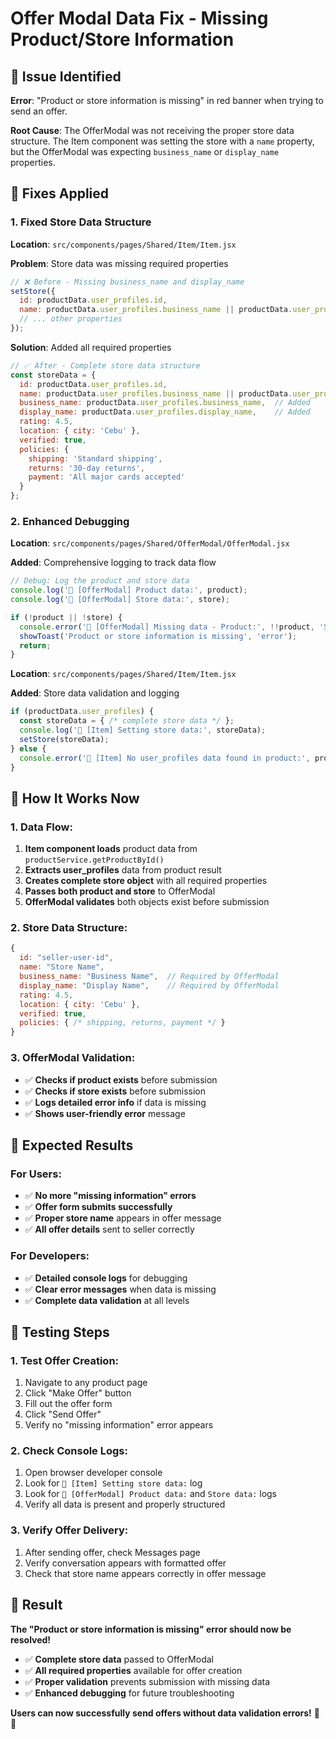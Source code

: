 # Offer Modal Data Fix - Missing Product/Store Information

## 🐛 Issue Identified

**Error**: "Product or store information is missing" in red banner when trying to send an offer.

**Root Cause**: The OfferModal was not receiving the proper store data structure. The Item component was setting the store with a `name` property, but the OfferModal was expecting `business_name` or `display_name` properties.

## 🔧 Fixes Applied

### **1. Fixed Store Data Structure**
**Location**: `src/components/pages/Shared/Item/Item.jsx`

**Problem**: Store data was missing required properties
```javascript
// ❌ Before - Missing business_name and display_name
setStore({
  id: productData.user_profiles.id,
  name: productData.user_profiles.business_name || productData.user_profiles.display_name,
  // ... other properties
});
```

**Solution**: Added all required properties
```javascript
// ✅ After - Complete store data structure
const storeData = {
  id: productData.user_profiles.id,
  name: productData.user_profiles.business_name || productData.user_profiles.display_name,
  business_name: productData.user_profiles.business_name,  // Added
  display_name: productData.user_profiles.display_name,    // Added
  rating: 4.5,
  location: { city: 'Cebu' },
  verified: true,
  policies: {
    shipping: 'Standard shipping',
    returns: '30-day returns',
    payment: 'All major cards accepted'
  }
};
```

### **2. Enhanced Debugging**
**Location**: `src/components/pages/Shared/OfferModal/OfferModal.jsx`

**Added**: Comprehensive logging to track data flow
```javascript
// Debug: Log the product and store data
console.log('🔄 [OfferModal] Product data:', product);
console.log('🔄 [OfferModal] Store data:', store);

if (!product || !store) {
  console.error('🔄 [OfferModal] Missing data - Product:', !!product, 'Store:', !!store);
  showToast('Product or store information is missing', 'error');
  return;
}
```

**Location**: `src/components/pages/Shared/Item/Item.jsx`

**Added**: Store data validation and logging
```javascript
if (productData.user_profiles) {
  const storeData = { /* complete store data */ };
  console.log('🔄 [Item] Setting store data:', storeData);
  setStore(storeData);
} else {
  console.error('🔄 [Item] No user_profiles data found in product:', productData);
}
```

## 🎯 How It Works Now

### **1. Data Flow**:
1. **Item component loads** product data from `productService.getProductById()`
2. **Extracts user_profiles** data from product result
3. **Creates complete store object** with all required properties
4. **Passes both product and store** to OfferModal
5. **OfferModal validates** both objects exist before submission

### **2. Store Data Structure**:
```javascript
{
  id: "seller-user-id",
  name: "Store Name",
  business_name: "Business Name",  // Required by OfferModal
  display_name: "Display Name",    // Required by OfferModal
  rating: 4.5,
  location: { city: 'Cebu' },
  verified: true,
  policies: { /* shipping, returns, payment */ }
}
```

### **3. OfferModal Validation**:
- ✅ **Checks if product exists** before submission
- ✅ **Checks if store exists** before submission
- ✅ **Logs detailed error info** if data is missing
- ✅ **Shows user-friendly error** message

## 🚀 Expected Results

### **For Users**:
- ✅ **No more "missing information" errors**
- ✅ **Offer form submits successfully**
- ✅ **Proper store name** appears in offer message
- ✅ **All offer details** sent to seller correctly

### **For Developers**:
- ✅ **Detailed console logs** for debugging
- ✅ **Clear error messages** when data is missing
- ✅ **Complete data validation** at all levels

## 🧪 Testing Steps

### **1. Test Offer Creation**:
1. Navigate to any product page
2. Click "Make Offer" button
3. Fill out the offer form
4. Click "Send Offer"
5. Verify no "missing information" error appears

### **2. Check Console Logs**:
1. Open browser developer console
2. Look for `🔄 [Item] Setting store data:` log
3. Look for `🔄 [OfferModal] Product data:` and `Store data:` logs
4. Verify all data is present and properly structured

### **3. Verify Offer Delivery**:
1. After sending offer, check Messages page
2. Verify conversation appears with formatted offer
3. Check that store name appears correctly in offer message

## 🎉 Result

**The "Product or store information is missing" error should now be resolved!**

- ✅ **Complete store data** passed to OfferModal
- ✅ **All required properties** available for offer creation
- ✅ **Proper validation** prevents submission with missing data
- ✅ **Enhanced debugging** for future troubleshooting

**Users can now successfully send offers without data validation errors!** 💬✨

